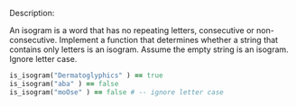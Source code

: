 Description:

An isogram is a word that has no repeating letters, consecutive or non-consecutive. Implement a function that determines whether a string that contains only letters is an isogram. Assume the empty string is an isogram. Ignore letter case.

``` ruby
is_isogram("Dermatoglyphics" ) == true
is_isogram("aba" ) == false
is_isogram("moOse" ) == false # -- ignore letter case
```
